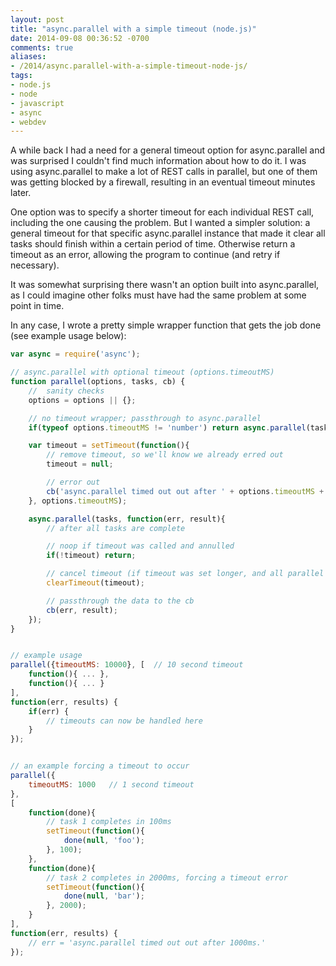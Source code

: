 ```yaml
---
layout: post
title: "async.parallel with a simple timeout (node.js)"
date: 2014-09-08 00:36:52 -0700
comments: true
aliases:
- /2014/async.parallel-with-a-simple-timeout-node-js/
tags:
- node.js
- node
- javascript
- async
- webdev
---
```


A while back I had a need for a general timeout option for async.parallel and was surprised I couldn't find much information about how to do it.  I was using async.parallel to make a lot of REST calls in parallel, but one of them was getting blocked by a firewall, resulting in an eventual timeout minutes later.

One option was to specify a shorter timeout for each individual REST call, including the one causing the problem.  But I wanted a simpler solution: a general timeout for that specific async.parallel instance that made it clear all tasks should finish within a certain period of time. Otherwise return a timeout as an error, allowing the program to continue (and retry if necessary).

It was somewhat surprising there wasn't an option built into async.parallel, as I could imagine other folks must have had the same problem at some point in time.

In any case, I wrote a pretty simple wrapper function that gets the job done (see example usage below):

``` javascript
var async = require('async');

// async.parallel with optional timeout (options.timeoutMS)
function parallel(options, tasks, cb) {
    //  sanity checks
    options = options || {};

    // no timeout wrapper; passthrough to async.parallel
    if(typeof options.timeoutMS != 'number') return async.parallel(tasks, cb);

    var timeout = setTimeout(function(){
        // remove timeout, so we'll know we already erred out
        timeout = null;

        // error out
        cb('async.parallel timed out out after ' + options.timeoutMS + 'ms.', null);
    }, options.timeoutMS);

    async.parallel(tasks, function(err, result){
        // after all tasks are complete

        // noop if timeout was called and annulled
        if(!timeout) return;

        // cancel timeout (if timeout was set longer, and all parallel tasks finished sooner)
        clearTimeout(timeout);

        // passthrough the data to the cb
        cb(err, result);
    });
}


// example usage
parallel({timeoutMS: 10000}, [  // 10 second timeout
    function(){ ... },
    function(){ ... }
],
function(err, results) {
    if(err) {
        // timeouts can now be handled here
    }
});


// an example forcing a timeout to occur
parallel({
    timeoutMS: 1000   // 1 second timeout
},
[
    function(done){
        // task 1 completes in 100ms
        setTimeout(function(){
            done(null, 'foo');
        }, 100);
    },
    function(done){
        // task 2 completes in 2000ms, forcing a timeout error
        setTimeout(function(){
            done(null, 'bar');
        }, 2000);
    }
],
function(err, results) {
    // err = 'async.parallel timed out out after 1000ms.'
});
```